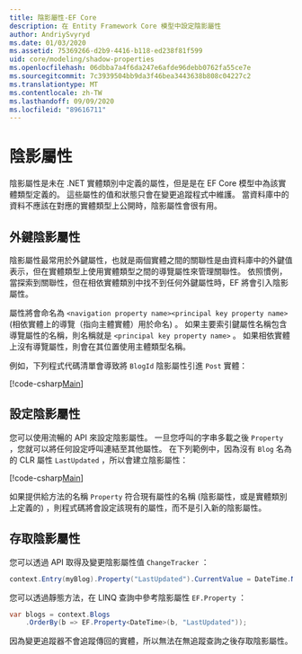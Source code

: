 ```yaml
---
title: 陰影屬性-EF Core
description: 在 Entity Framework Core 模型中設定陰影屬性
author: AndriySvyryd
ms.date: 01/03/2020
ms.assetid: 75369266-d2b9-4416-b118-ed238f81f599
uid: core/modeling/shadow-properties
ms.openlocfilehash: 06dbba7a4f6da247e6afde96debb0762fa55ce7e
ms.sourcegitcommit: 7c3939504bb9da3f46bea3443638b808c04227c2
ms.translationtype: MT
ms.contentlocale: zh-TW
ms.lasthandoff: 09/09/2020
ms.locfileid: "89616711"
---
```

# <a name="shadow-properties"></a>陰影屬性

陰影屬性是未在 .NET 實體類別中定義的屬性，但是是在 EF Core 模型中為該實體類型定義的。 這些屬性的值和狀態只會在變更追蹤程式中維護。 當資料庫中的資料不應該在對應的實體類型上公開時，陰影屬性會很有用。

## <a name="foreign-key-shadow-properties"></a>外鍵陰影屬性

陰影屬性最常用於外鍵屬性，也就是兩個實體之間的關聯性是由資料庫中的外鍵值表示，但在實體類型上使用實體類型之間的導覽屬性來管理關聯性。 依照慣例，當探索到關聯性，但在相依實體類別中找不到任何外鍵屬性時，EF 將會引入陰影屬性。

屬性將會命名為 `<navigation property name><principal key property name>` (相依實體上的導覽（指向主體實體）用於命名) 。 如果主要索引鍵屬性名稱包含導覽屬性的名稱，則名稱就是 `<principal key property name>` 。 如果相依實體上沒有導覽屬性，則會在其位置使用主體類型名稱。

例如，下列程式代碼清單會導致將 `BlogId` 陰影屬性引進 `Post` 實體：

[!code-csharp[Main](../../../samples/core/Modeling/Conventions/ShadowForeignKey.cs?name=Conventions&highlight=21-23)]

## <a name="configuring-shadow-properties"></a>設定陰影屬性

您可以使用流暢的 API 來設定陰影屬性。 一旦您呼叫的字串多載之後 `Property` ，您就可以將任何設定呼叫連結至其他屬性。 在下列範例中，因為沒有 `Blog` 名為的 CLR 屬性 `LastUpdated` ，所以會建立陰影屬性：

[!code-csharp[Main](../../../samples/core/Modeling/FluentAPI/ShadowProperty.cs?name=ShadowProperty&highlight=8)]

如果提供給方法的名稱 `Property` 符合現有屬性的名稱 (陰影屬性，或是實體類別上定義的) ，則程式碼將會設定該現有的屬性，而不是引入新的陰影屬性。

## <a name="accessing-shadow-properties"></a>存取陰影屬性

您可以透過 API 取得及變更陰影屬性值 `ChangeTracker` ：

``` csharp
context.Entry(myBlog).Property("LastUpdated").CurrentValue = DateTime.Now;
```

您可以透過靜態方法，在 LINQ 查詢中參考陰影屬性 `EF.Property` ：

``` csharp
var blogs = context.Blogs
    .OrderBy(b => EF.Property<DateTime>(b, "LastUpdated"));
```

因為變更追蹤器不會追蹤傳回的實體，所以無法在無追蹤查詢之後存取陰影屬性。

